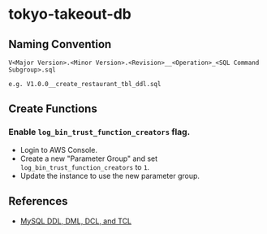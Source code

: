 # tokyo-takeout-db

## Naming Convention
```
V<Major Version>.<Minor Version>.<Revision>__<Operation>_<SQL Command Subgroup>.sql

e.g. V1.0.0__create_restaurant_tbl_ddl.sql
```

## Create Functions
### Enable `log_bin_trust_function_creators` flag.
- Login to AWS Console.
- Create a new "Parameter Group" and set `log_bin_trust_function_creators` to `1`.
- Update the instance to use the new parameter group.

## References
- [MySQL DDL, DML, DCL, and TCL](https://www.w3schools.in/mysql/ddl-dml-dcl/)

